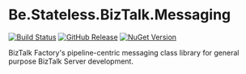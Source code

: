 ﻿# Be.Stateless.BizTalk.Messaging

[![Build Status](https://dev.azure.com/icraftsoftware/be.stateless/_apis/build/status/Be.Stateless.BizTalk.Messaging%20Manual%20Release?branchName=master)](https://dev.azure.com/icraftsoftware/be.stateless/_build/latest?definitionId=666&branchName=master)
[![GitHub Release](https://img.shields.io/github/v/release/icraftsoftware/Be.Stateless.BizTalk.Messaging)](https://github.com/icraftsoftware/Be.Stateless.BizTalk.Messaging/releases/latest)
[![NuGet Version](https://img.shields.io/nuget/v/Be.Stateless.BizTalk.Messaging.svg?style=flat)](https://www.nuget.org/packages/Be.Stateless.BizTalk.Messaging/)

BizTalk Factory's pipeline-centric messaging class library for general purpose BizTalk Server development.
